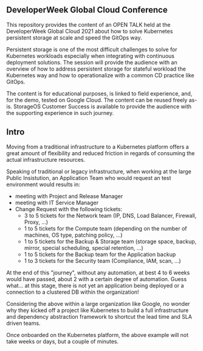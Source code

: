 ## DeveloperWeek Global Cloud Conference 

This repository provides the content of an OPEN TALK held at the DeveloperWeek Global Cloud 2021 about how to solve Kubernetes persistent storage at scale and speed the GitOps way. 

Persistent storage is one of the most difficult challenges to solve for Kubernetes workloads especially when integrating with continuous deployment solutions. The session will provide the audience with an overview of how to address persistent storage for stateful workload the Kubernetes way and how to operationalize with a common CD practice like GitOps.

The content is for educational purposes, is linked to field experience, and, for the demo, tested on Google Cloud. The content can be reused freely as-is. StorageOS Customer Success is available to provide the audience with the supporting experience in such journey.

## Intro
Moving from a traditional infrastructure to a Kubernetes platform offers a great amount of flexibility and reduced friction in regards of consuming the actual infrastructure resources. 

Speaking of traditional or legacy infrastructure, when working at the large Public Insistution, an Application Team who would request an test environment would results in: 
- meeting with Project and Release Manager
- meeting with IT Service Manager
- Change Request with the following tickets:
  - 3 to 5 tickets for the Network team (IP, DNS, Load Balancer, Firewall, Proxy, ...)
  - 1 to 5 tickets for the Compute team (depending on the number of machines, OS type, patching policy, ...)
  - 1 to 5 tickets for the Backup & Storage team (storage space, backup, mirror, special scheduling, special retention, ...)
  - 1 to 5 tickets for the Backup team for the Application backup 
  - 1 to 3 tickets for the Security team (Compliance, IAM, scan, ...)

At the end of this "journey", without any automation, at best 4 to 6 weeks would have passed, about 2 with a certain degree of automation. 
Guess what... at this stage, there is not yet an application being deployed or a connection to a clustered DB within the organization! 

Considering the above within a large organization like Google, no wonder why they kicked off a project like Kubernetes to build a full infrastructure and dependency abstraction framework to shortcut the lead time and SLA driven teams. 

Once onboarded on the Kubernetes platform, the above example will not take weeks or days, but a couple of minutes. 

## 

